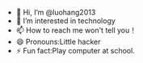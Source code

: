 - 👋 Hi, I’m @luohang2013
- 👀 I’m interested in technology
- 📫 How to reach me won't tell you！
- 😄 Pronouns:Little hacker
- ⚡ Fun fact:Play computer at school.
